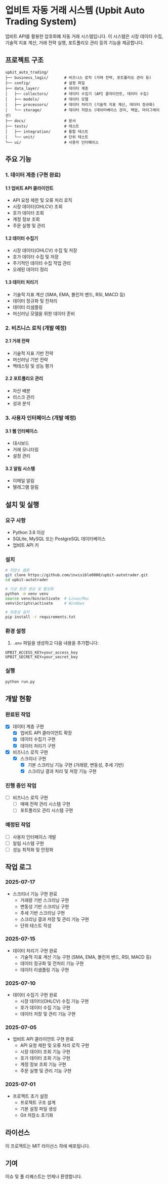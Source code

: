 # 업비트 자동 거래 시스템 (Upbit Auto Trading System)

업비트 API를 활용한 암호화폐 자동 거래 시스템입니다. 이 시스템은 시장 데이터 수집, 기술적 지표 계산, 거래 전략 실행, 포트폴리오 관리 등의 기능을 제공합니다.

## 프로젝트 구조

```
upbit_auto_trading/
├── business_logic/       # 비즈니스 로직 (거래 전략, 포트폴리오 관리 등)
├── config/               # 설정 파일
├── data_layer/           # 데이터 계층
│   ├── collectors/       # 데이터 수집기 (API 클라이언트, 데이터 수집)
│   ├── models/           # 데이터 모델
│   ├── processors/       # 데이터 처리기 (기술적 지표 계산, 데이터 정규화)
│   └── storage/          # 데이터 저장소 (데이터베이스 관리, 백업, 마이그레이션)
├── docs/                 # 문서
├── tests/                # 테스트
│   ├── integration/      # 통합 테스트
│   └── unit/             # 단위 테스트
└── ui/                   # 사용자 인터페이스
```

## 주요 기능

### 1. 데이터 계층 (구현 완료)

#### 1.1 업비트 API 클라이언트
- API 요청 제한 및 오류 처리 로직
- 시장 데이터(OHLCV) 조회
- 호가 데이터 조회
- 계정 정보 조회
- 주문 실행 및 관리

#### 1.2 데이터 수집기
- 시장 데이터(OHLCV) 수집 및 저장
- 호가 데이터 수집 및 저장
- 주기적인 데이터 수집 작업 관리
- 오래된 데이터 정리

#### 1.3 데이터 처리기
- 기술적 지표 계산 (SMA, EMA, 볼린저 밴드, RSI, MACD 등)
- 데이터 정규화 및 전처리
- 데이터 리샘플링
- 머신러닝 모델을 위한 데이터 준비

### 2. 비즈니스 로직 (개발 예정)

#### 2.1 거래 전략
- 기술적 지표 기반 전략
- 머신러닝 기반 전략
- 백테스팅 및 성능 평가

#### 2.2 포트폴리오 관리
- 자산 배분
- 리스크 관리
- 성과 분석

### 3. 사용자 인터페이스 (개발 예정)

#### 3.1 웹 인터페이스
- 대시보드
- 거래 모니터링
- 설정 관리

#### 3.2 알림 시스템
- 이메일 알림
- 텔레그램 알림

## 설치 및 실행

### 요구 사항
- Python 3.8 이상
- SQLite, MySQL 또는 PostgreSQL 데이터베이스
- 업비트 API 키

### 설치
```bash
# 저장소 클론
git clone https://github.com/invisible0000/upbit-autotrader.git
cd upbit-autotrader

# 가상 환경 생성 및 활성화
python -m venv venv
source venv/bin/activate  # Linux/Mac
venv\Scripts\activate     # Windows

# 의존성 설치
pip install -r requirements.txt
```

### 환경 설정
1. `.env` 파일을 생성하고 다음 내용을 추가합니다:
```
UPBIT_ACCESS_KEY=your_access_key
UPBIT_SECRET_KEY=your_secret_key
```

### 실행
```bash
python run.py
```

## 개발 현황

### 완료된 작업
- [x] 데이터 계층 구현
  - [x] 업비트 API 클라이언트 확장
  - [x] 데이터 수집기 구현
  - [x] 데이터 처리기 구현
- [x] 비즈니스 로직 구현
  - [x] 스크리너 구현
    - [x] 기본 스크리닝 기능 구현 (거래량, 변동성, 추세 기반)
    - [x] 스크리닝 결과 처리 및 저장 기능 구현

### 진행 중인 작업
- [ ] 비즈니스 로직 구현
  - [ ] 매매 전략 관리 시스템 구현
  - [ ] 포트폴리오 관리 시스템 구현

### 예정된 작업
- [ ] 사용자 인터페이스 개발
- [ ] 알림 시스템 구현
- [ ] 성능 최적화 및 안정화

## 작업 로그

### 2025-07-17
- 스크리너 기능 구현 완료
  - 거래량 기반 스크리닝 구현
  - 변동성 기반 스크리닝 구현
  - 추세 기반 스크리닝 구현
  - 스크리닝 결과 저장 및 관리 기능 구현
  - 단위 테스트 작성

### 2025-07-15
- 데이터 처리기 구현 완료
  - 기술적 지표 계산 기능 구현 (SMA, EMA, 볼린저 밴드, RSI, MACD 등)
  - 데이터 정규화 및 전처리 기능 구현
  - 데이터 리샘플링 기능 구현

### 2025-07-10
- 데이터 수집기 구현 완료
  - 시장 데이터(OHLCV) 수집 기능 구현
  - 호가 데이터 수집 기능 구현
  - 데이터 저장 및 관리 기능 구현

### 2025-07-05
- 업비트 API 클라이언트 구현 완료
  - API 요청 제한 및 오류 처리 로직 구현
  - 시장 데이터 조회 기능 구현
  - 호가 데이터 조회 기능 구현
  - 계정 정보 조회 기능 구현
  - 주문 실행 및 관리 기능 구현

### 2025-07-01
- 프로젝트 초기 설정
  - 프로젝트 구조 설계
  - 기본 설정 파일 생성
  - Git 저장소 초기화

## 라이선스
이 프로젝트는 MIT 라이선스 하에 배포됩니다.

## 기여
이슈 및 풀 리퀘스트는 언제나 환영합니다.